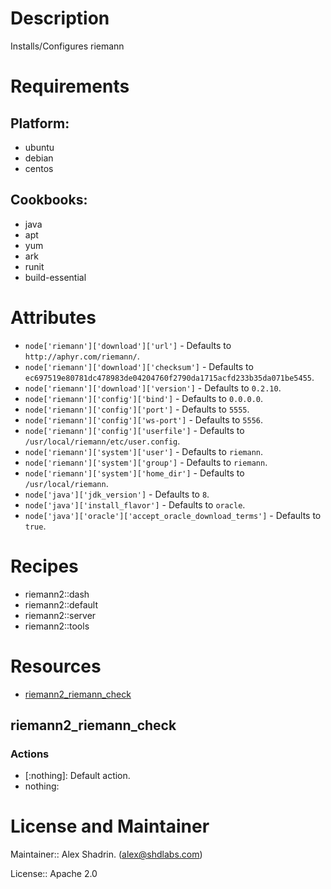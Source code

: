 # Description

Installs/Configures riemann

# Requirements

## Platform:

* ubuntu
* debian
* centos

## Cookbooks:

* java
* apt
* yum
* ark
* runit
* build-essential

# Attributes

* `node['riemann']['download']['url']` -  Defaults to `http://aphyr.com/riemann/`.
* `node['riemann']['download']['checksum']` -  Defaults to `ec697519e80781dc478983de04204760f2790da1715acfd233b35da071be5455`.
* `node['riemann']['download']['version']` -  Defaults to `0.2.10`.
* `node['riemann']['config']['bind']` -  Defaults to `0.0.0.0`.
* `node['riemann']['config']['port']` -  Defaults to `5555`.
* `node['riemann']['config']['ws-port']` -  Defaults to `5556`.
* `node['riemann']['config']['userfile']` -  Defaults to `/usr/local/riemann/etc/user.config`.
* `node['riemann']['system']['user']` -  Defaults to `riemann`.
* `node['riemann']['system']['group']` -  Defaults to `riemann`.
* `node['riemann']['system']['home_dir']` -  Defaults to `/usr/local/riemann`.
* `node['java']['jdk_version']` -  Defaults to `8`.
* `node['java']['install_flavor']` -  Defaults to `oracle`.
* `node['java']['oracle']['accept_oracle_download_terms']` -  Defaults to `true`.

# Recipes

* riemann2::dash
* riemann2::default
* riemann2::server
* riemann2::tools

# Resources

* [riemann2_riemann_check](#riemann2_riemann_check)

## riemann2_riemann_check

### Actions

- [:nothing]:  Default action.
- nothing:

# License and Maintainer

Maintainer:: Alex Shadrin. (<alex@shdlabs.com>)

License:: Apache 2.0
